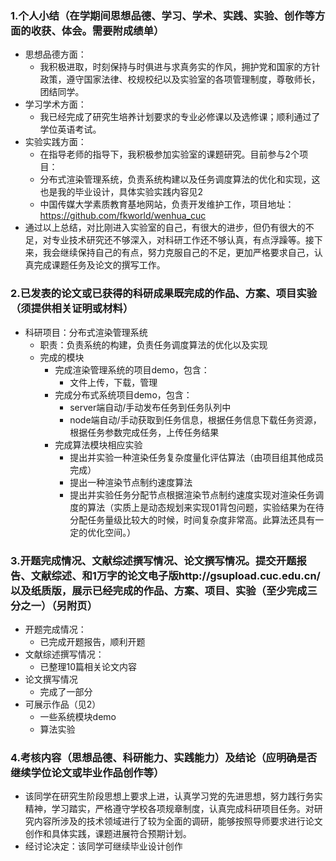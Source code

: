 ### 1.个人小结（在学期间思想品德、学习、学术、实践、实验、创作等方面的收获、体会。需要附成绩单）
- 思想品德方面：
    - 我积极进取，时刻保持与时俱进与求真务实的作风，拥护党和国家的方针政策，遵守国家法律、校规校纪以及实验室的各项管理制度，尊敬师长，团结同学。
- 学习学术方面：
    - 我已经完成了研究生培养计划要求的专业必修课以及选修课；顺利通过了学位英语考试。
- 实验实践方面：
    - 在指导老师的指导下，我积极参加实验室的课题研究。目前参与2个项目：
    - 分布式渲染管理系统，负责系统构建以及任务调度算法的优化和实现，这也是我的毕业设计，具体实验实践内容见2
    - 中国传媒大学素质教育基地网站，负责开发维护工作，项目地址：https://github.com/fkworld/wenhua_cuc
- 通过以上总结，对比刚进入实验室的自己，有很大的进步，但仍有很大的不足，对专业技术研究还不够深入，对科研工作还不够认真，有点浮躁等。接下来，我会继续保持自己的有点，努力克服自己的不足，更加严格要求自己，认真完成课题任务及论文的撰写工作。

### 2.已发表的论文或已获得的科研成果既完成的作品、方案、项目实验（须提供相关证明或材料）
- 科研项目：分布式渲染管理系统
    - 职责：负责系统的构建，负责任务调度算法的优化以及实现
    - 完成的模块
        - 完成渲染管理系统的项目demo，包含：
            - 文件上传，下载，管理
        - 完成分布式系统项目demo，包含：
            - server端自动/手动发布任务到任务队列中
            - node端自动/手动获取到任务信息，根据任务信息下载任务资源，根据任务参数完成任务，上传任务结果
        - 完成算法模块相应实验
            - 提出并实验一种渲染任务复杂度量化评估算法（由项目组其他成员完成）
            - 提出一种渲染节点制约速度算法
            - 提出并实验任务分配节点根据渲染节点制约速度实现对渲染任务调度的算法（实质上是动态规划来实现01背包问题，实验结果为在待分配任务量级比较大的时候，时间复杂度非常高。此算法还具有一定的优化空间。）

### 3.开题完成情况、文献综述撰写情况、论文撰写情况。提交开题报告、文献综述、和1万字的论文电子版http://gsupload.cuc.edu.cn/以及纸质版，展示已经完成的作品、方案、项目、实验（至少完成三分之一）（另附页）
- 开题完成情况：
    - 已完成开题报告，顺利开题
- 文献综述撰写情况：
    - 已整理10篇相关论文内容
- 论文撰写情况
    - 完成了一部分
- 可展示作品（见2）
    - 一些系统模块demo
    - 算法实验

### 4.考核内容（思想品德、科研能力、实践能力）及结论（应明确是否继续学位论文或毕业作品创作等）
- 该同学在研究生阶段思想上要求上进，认真学习党的先进思想，努力践行务实精神，学习踏实，严格遵守学校各项规章制度，认真完成科研项目任务。对研究内容所涉及的技术领域进行了较为全面的调研，能够按照导师要求进行论文创作和具体实践，课题进展符合预期计划。
- 经讨论决定：该同学可继续毕业设计创作